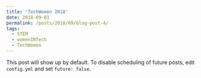 ```yaml
---
title: 'TechWomen 2018'
date: 2018-09-01
permalink: /posts/2018/09/blog-post-4/
tags:
  - STEM
  - womenINTech
  - TechWomen
---
```


This post will show up by default. To disable scheduling of future posts, edit `config.yml` and set `future: false`. 
